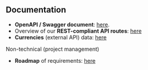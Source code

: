 ## Documentation

- **OpenAPI / Swagger document**: [here](/docs/openapi.yaml).
- Overview of our **REST-compliant API routes**: [here](/docs/routes.md)
- **Currencies** (external API) data: [here](/docs/currencies.md)

Non-technical (project management)

- **Roadmap** of requirements: [here](/docs/roadmap.md)